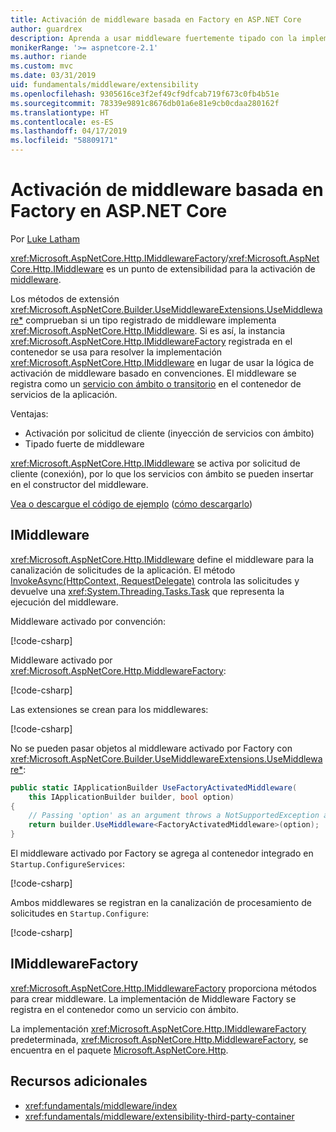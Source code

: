 ```yaml
---
title: Activación de middleware basada en Factory en ASP.NET Core
author: guardrex
description: Aprenda a usar middleware fuertemente tipado con la implementación de una activación basada en Factory en ASP.NET Core.
monikerRange: '>= aspnetcore-2.1'
ms.author: riande
ms.custom: mvc
ms.date: 03/31/2019
uid: fundamentals/middleware/extensibility
ms.openlocfilehash: 9305616ce3f2ef49cf9dfcab719f673c0fb4b51e
ms.sourcegitcommit: 78339e9891c8676db01a6e81e9cb0cdaa280162f
ms.translationtype: HT
ms.contentlocale: es-ES
ms.lasthandoff: 04/17/2019
ms.locfileid: "58809171"
---
```

# <a name="factory-based-middleware-activation-in-aspnet-core"></a>Activación de middleware basada en Factory en ASP.NET Core

Por [Luke Latham](https://github.com/guardrex)

<xref:Microsoft.AspNetCore.Http.IMiddlewareFactory>/<xref:Microsoft.AspNetCore.Http.IMiddleware> es un punto de extensibilidad para la activación de [middleware](xref:fundamentals/middleware/index).

Los métodos de extensión <xref:Microsoft.AspNetCore.Builder.UseMiddlewareExtensions.UseMiddleware*> comprueban si un tipo registrado de middleware implementa <xref:Microsoft.AspNetCore.Http.IMiddleware>. Si es así, la instancia <xref:Microsoft.AspNetCore.Http.IMiddlewareFactory> registrada en el contenedor se usa para resolver la implementación <xref:Microsoft.AspNetCore.Http.IMiddleware> en lugar de usar la lógica de activación de middleware basado en convenciones. El middleware se registra como un [servicio con ámbito o transitorio](xref:fundamentals/dependency-injection#service-lifetimes) en el contenedor de servicios de la aplicación.

Ventajas:

* Activación por solicitud de cliente (inyección de servicios con ámbito)
* Tipado fuerte de middleware

<xref:Microsoft.AspNetCore.Http.IMiddleware> se activa por solicitud de cliente (conexión), por lo que los servicios con ámbito se pueden insertar en el constructor del middleware.

[Vea o descargue el código de ejemplo](https://github.com/aspnet/Docs/tree/master/aspnetcore/fundamentals/middleware/extensibility/samples) ([cómo descargarlo](xref:index#how-to-download-a-sample))

## <a name="imiddleware"></a>IMiddleware

<xref:Microsoft.AspNetCore.Http.IMiddleware> define el middleware para la canalización de solicitudes de la aplicación. El método [InvokeAsync(HttpContext, RequestDelegate)](xref:Microsoft.AspNetCore.Http.IMiddleware.InvokeAsync*) controla las solicitudes y devuelve una <xref:System.Threading.Tasks.Task> que representa la ejecución del middleware.

Middleware activado por convención:

[!code-csharp[](extensibility/samples/2.x/MiddlewareExtensibilitySample/Middleware/ConventionalMiddleware.cs?name=snippet1)]

Middleware activado por <xref:Microsoft.AspNetCore.Http.MiddlewareFactory>:

[!code-csharp[](extensibility/samples/2.x/MiddlewareExtensibilitySample/Middleware/FactoryActivatedMiddleware.cs?name=snippet1)]

Las extensiones se crean para los middlewares:

[!code-csharp[](extensibility/samples/2.x/MiddlewareExtensibilitySample/Middleware/MiddlewareExtensions.cs?name=snippet1)]

No se pueden pasar objetos al middleware activado por Factory con <xref:Microsoft.AspNetCore.Builder.UseMiddlewareExtensions.UseMiddleware*>:

```csharp
public static IApplicationBuilder UseFactoryActivatedMiddleware(
    this IApplicationBuilder builder, bool option)
{
    // Passing 'option' as an argument throws a NotSupportedException at runtime.
    return builder.UseMiddleware<FactoryActivatedMiddleware>(option);
}
```

El middleware activado por Factory se agrega al contenedor integrado en `Startup.ConfigureServices`:

[!code-csharp[](extensibility/samples/2.x/MiddlewareExtensibilitySample/Startup.cs?name=snippet1&highlight=6)]

Ambos middlewares se registran en la canalización de procesamiento de solicitudes en `Startup.Configure`:

[!code-csharp[](extensibility/samples/2.x/MiddlewareExtensibilitySample/Startup.cs?name=snippet2&highlight=13-14)]

## <a name="imiddlewarefactory"></a>IMiddlewareFactory

<xref:Microsoft.AspNetCore.Http.IMiddlewareFactory> proporciona métodos para crear middleware. La implementación de Middleware Factory se registra en el contenedor como un servicio con ámbito.

La implementación <xref:Microsoft.AspNetCore.Http.IMiddlewareFactory> predeterminada, <xref:Microsoft.AspNetCore.Http.MiddlewareFactory>, se encuentra en el paquete [Microsoft.AspNetCore.Http](https://www.nuget.org/packages/Microsoft.AspNetCore.Http/).

## <a name="additional-resources"></a>Recursos adicionales

* <xref:fundamentals/middleware/index>
* <xref:fundamentals/middleware/extensibility-third-party-container>
